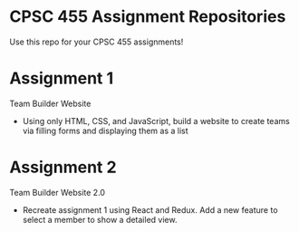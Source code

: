# CPSC 455 Assignment Repositories

Use this repo for your CPSC 455 assignments!

# Assignment 1

Team Builder Website
- Using only HTML, CSS, and JavaScript, build a website to create teams via 
filling forms and displaying them as a list

# Assignment 2

Team Builder Website 2.0
- Recreate assignment 1 using React and Redux. Add a new feature to select a member to show a detailed view.
